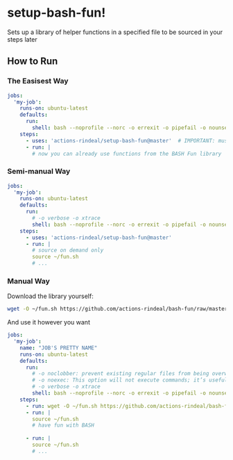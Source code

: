 setup-bash-fun!
================

Sets up a library of helper functions in a specified file to be sourced in your steps later

How to Run
--------------

### The Easisest Way

```yaml
jobs:
  'my-job':
    runs-on: ubuntu-latest
    defaults:
      run:
        shell: bash --noprofile --norc -o errexit -o pipefail -o nounset -c "source ~/fun.sh;  set +o verbose +o xtrace  ; source '{0}'"
    steps:
      - uses: 'actions-rindeal/setup-bash-fun@master'  # IMPORTANT: must be the first step in a job
      - run: |
        # now you can already use functions from the BASH Fun library
```

### Semi-manual Way

```yaml
jobs:
  'my-job':
    runs-on: ubuntu-latest
    defaults:
      run:
        # -o verbose -o xtrace
        shell: bash --noprofile --norc -o errexit -o pipefail -o nounset {0}
    steps:
      - uses: 'actions-rindeal/setup-bash-fun@master'
      - run: |
        # source on demand only
        source ~/fun.sh
        # ...
```

### Manual Way

Download the library yourself:

```sh
wget -O ~/fun.sh https://github.com/actions-rindeal/bash-fun/raw/master/fun.sh
```

And use it however you want

```yaml
jobs:
  'my-job':
    name: "JOB'S PRETTY NAME"
    runs-on: ubuntu-latest
    defaults:
      run:
        # -o noclobber: prevent existing regular files from being overwritten by redirection of output
        # -o noexec: This option will not execute commands; it’s useful for checking a script for syntax errors.
        # -o verbose -o xtrace
        shell: bash --noprofile --norc -o errexit -o pipefail -o nounset {0}
    steps:
      - run: wget -O ~/fun.sh https://github.com/actions-rindeal/bash-fun/raw/master/fun.sh
      - run: |
        source ~/fun.sh
        # have fun with BASH
  
      - run: |
        source ~/fun.sh
        # ...
```
